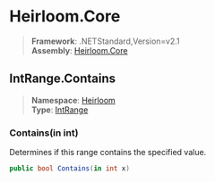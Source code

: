 # Heirloom.Core

> **Framework**: .NETStandard,Version=v2.1  
> **Assembly**: [Heirloom.Core][0]  

## IntRange.Contains

> **Namespace**: [Heirloom][0]  
> **Type**: [IntRange][1]  

### Contains(in int)

Determines if this range contains the specified value.

```cs
public bool Contains(in int x)
```

[0]: ../../../Heirloom.Core.md
[1]: ../IntRange.md
